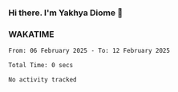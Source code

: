 ### Hi there. I'm Yakhya Diome 👋

### WAKATIME
<!--START_SECTION:waka-->

```txt
From: 06 February 2025 - To: 12 February 2025

Total Time: 0 secs

No activity tracked
```

<!--END_SECTION:waka-->
